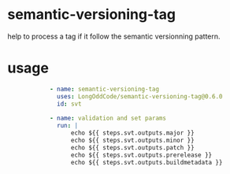 # semantic-versioning-tag
help to process a tag if it follow the semantic versionning pattern.

# usage
```yml
            - name: semantic-versioning-tag
              uses: LongOddCode/semantic-versioning-tag@0.6.0
              id: svt
            
            - name: validation and set params
              run: |
                  echo ${{ steps.svt.outputs.major }}
                  echo ${{ steps.svt.outputs.minor }}
                  echo ${{ steps.svt.outputs.patch }}
                  echo ${{ steps.svt.outputs.prerelease }}
                  echo ${{ steps.svt.outputs.buildmetadata }}

```
